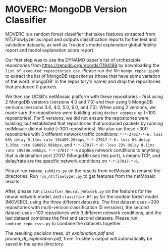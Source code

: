 # MOVERC: MongoDB Version Classifier

MOVERC is a random forest classifier that takes features extracted from NTLFlowLyzer as input and outputs classification reports for the test and validation datasets, as well as Trustee's model explanation global fidelity report and model explanation score report. 

Our first step was to use the DYNAMO paper's list of orchestable repositories from https://zenodo.org/records/7194189 by downloading the `list_of_executed_repositories.csv`. Please run the file `mongo_repos.ipynb` to extract the list of MongoDB repositories (those that have some variation of the word 'mongoDB' in the repository's name) and drop the repositories that produced 0 packets. 

We then ran UCSB's netMosaic platform with these repositories - first using 2 MongoDB versions (versions 4.0 and 7.0) and then using 5 MongoDB versions (versions 3.0, 4.0, 5.0, 6.0, and 7.0). When using 2 versions, we made sure the repositories were building using `docker compose up` (~100 repositories). For 5 versions, we did not ensure the repositories were building, but established that repositories that produced packets by running netMosaic did not build (~300 repositories). We also ran these ~300 repositories with 3 different network traffic conditions: `*-*-27017-*-6: loss 65% delay 5.14ms rate 194409.26kbps`, `*-*-27017-*-6: loss 8% delay 3.25ms rate 988892.96kbps`, and `*-*-27017-*-6: loss 22% delay 8.11ms rate 195496.09kbps`. `*-*-27017-*-6` applies network conditions to anything that is destination port 27017 (MongoDB uses this port), `6` means TCP, and delay/rate are the specific network conditions on `*-*-27017-*-6`. 

Please run `rename_subdirs.py` on the results from netMosaic to rename the directories. Run `run_ntlflowlyzer.py` to get features from the netMosaic results. 

After, please run `classifier_Neural_Network.py` on the features for the neural network model, and `classifier_RF.py` for the random forest model (MOVERC), using the three different datasets. The first dataset uses ~300 repositories with multi-version classification (5 versions), the second dataset uses ~100 repositories with 3 different network conditions, and the last dataset combines the first and second datasets. Please run `combine_repo_csvs.py` to combine the datasets together. 

The resulting decision trees, *dt_explanation.pdf* and *pruned_dt_explanation.pdf*, from Trustee's output will automatically be saved in the same directory. 
